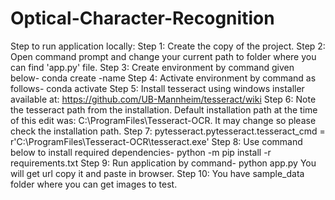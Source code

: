 # Optical-Character-Recognition

Step to run application locally:
Step 1:	Create the copy of the project.
Step 2: Open command prompt and change your current path
to folder where you can find 'app.py' file.
Step 3: Create environment by command given below-
conda create -name <environment name>
Step 4: Activate environment by command as follows-
conda activate <environment name>
Step 5: Install tesseract using windows installer available at: https://github.com/UB-Mannheim/tesseract/wiki
Step 6: Note the tesseract path from the installation. Default installation path at the time of this edit was: C:\ProgramFiles\Tesseract-OCR. It may change so please check the installation path.
Step 7: pytesseract.pytesseract.tesseract_cmd = r'C:\ProgramFiles\Tesseract-OCR\tesseract.exe'
Step 8: Use command below to install required dependencies-
python -m pip install -r requirements.txt
Step 9: Run application by command-
python app.py
You will get url copy it and paste in browser.
Step 10: You have sample_data folder where you can get images to test.
